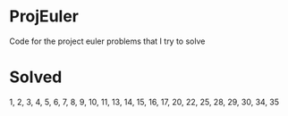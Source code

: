 ProjEuler
=========

Code for the project euler problems that I try to solve

Solved
=========
1,
2,
3,
4,
5,
6,
7,
8,
9,
10,
11,
13,
14,
15,
16,
17,
20,
22,
25,
28,
29,
30,
34,
35
